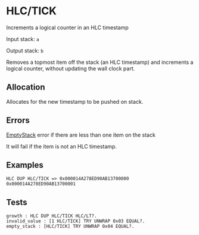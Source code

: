 # HLC/TICK

Increments a logical counter in an HLC timestamp 

Input stack: `a`

Output stack: `b`

Removes a topmost item off the stack (an HLC timestamp) and increments
a logical counter, without updating the wall clock part. 

## Allocation

Allocates for the new timestamp to be pushed on stack.

## Errors

[EmptyStack](../ERRORS/EmptyStack.md) error if there are less than one item on the stack

It will fail if the item is not an HLC timestamp.


## Examples

```
HLC DUP HLC/TICK => 0x000014A278ED90AB13700000 0x000014A278ED90AB13700001
```

## Tests

```test
growth : HLC DUP HLC/TICK HLC/LT?.
invalid_value : [1 HLC/TICK] TRY UNWRAP 0x03 EQUAL?.
empty_stack : [HLC/TICK] TRY UNWRAP 0x04 EQUAL?.
```